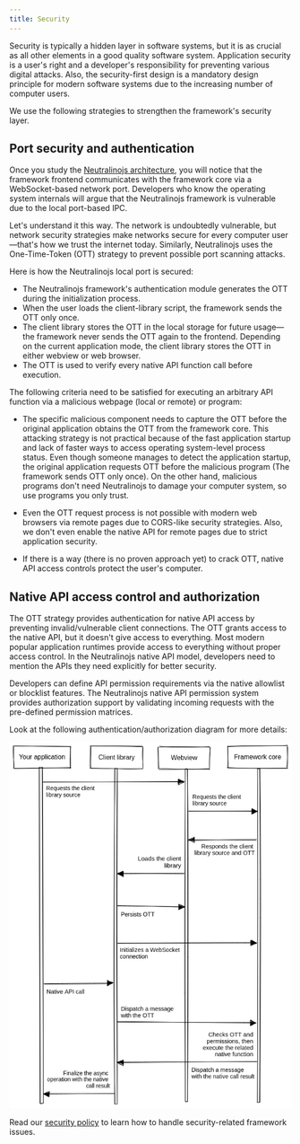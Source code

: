 ```yaml
---
title: Security
---
```


Security is typically a hidden layer in software systems, but it is as crucial as all other elements in a
good quality software system. Application security is a user's right and a developer's responsibility for
preventing various digital attacks. Also, the security-first design is a mandatory design principle for
modern software systems due to the increasing number of computer users.

We use the following strategies to strengthen the framework's security layer.

## Port security and authentication

Once you study the [Neutralinojs architecture](architecture.md), you will notice that the framework frontend communicates with
the framework core via a WebSocket-based network port. Developers who know the operating system internals
will argue that the Neutralinojs framework is vulnerable due to the local port-based IPC.

Let's understand it this way. The network is undoubtedly vulnerable, but network security strategies make
networks secure for every computer user&mdash;that's how we trust the internet today. Similarly, Neutralinojs
uses the One-Time-Token (OTT) strategy to prevent possible port scanning attacks.

Here is how the Neutralinojs local port is secured:

- The Neutralinojs framework's authentication module generates the OTT during the initialization process.
- When the user loads the client-library script, the framework sends the OTT only once.
- The client library stores the OTT in the local storage for future usage&mdash;the framework never sends the OTT again to the frontend. Depending on the current application mode, the client library stores the OTT in either webview or web browser.
- The OTT is used to verify every native API function call before execution.

The following criteria need to be satisfied for executing an arbitrary API function via a malicious
webpage (local or remote) or program:

- The specific malicious component needs to capture the OTT before the original application obtains the
OTT from the framework core. This attacking strategy is not practical because of the fast application
startup and lack of faster ways to access operating system-level process status. Even though someone
manages to detect the application startup, the original application requests OTT before the malicious
program (The framework sends OTT only once). On the other hand, malicious programs don't need Neutralinojs
to damage your computer system, so use programs you only trust.

- Even the OTT request process is not possible with modern web browsers via remote pages due to CORS-like
security strategies. Also, we don't even enable the native API for remote pages due to strict application
security.

- If there is a way (there is no proven approach yet) to crack OTT, native API access controls protect the
user's computer.

## Native API access control and authorization

The OTT strategy provides authentication for native API access by preventing
invalid/vulnerable client connections. The OTT grants access to the native API, but it doesn't give access
to everything. Most modern popular application runtimes provide access to everything without proper access
control. In the Neutralinojs native API model, developers need to mention the APIs they need explicitly for
better security.

Developers can define API permission requirements via the native allowlist or blocklist features.
The Neutralinojs native API permission system provides authorization support by validating incoming
requests with the pre-defined permission matrices.

Look at the following authentication/authorization diagram for more details:

![](../media/neutralinojs-security.png)

Read our [security policy](https://github.com/neutralinojs/neutralinojs/security/policy)
to learn how to handle security-related framework issues.
